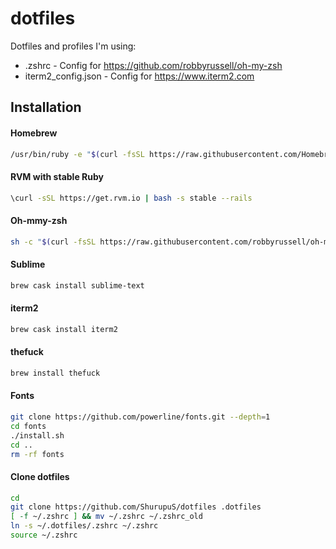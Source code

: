 # dotfiles
Dotfiles and profiles I'm using:
* .zshrc - Config for https://github.com/robbyrussell/oh-my-zsh
* iterm2_config.json - Config for https://www.iterm2.com

## Installation

#### Homebrew
```bash
/usr/bin/ruby -e "$(curl -fsSL https://raw.githubusercontent.com/Homebrew/install/master/install)"
```

#### RVM with stable Ruby
```bash
\curl -sSL https://get.rvm.io | bash -s stable --rails
```

#### Oh-mmy-zsh
```bash
sh -c "$(curl -fsSL https://raw.githubusercontent.com/robbyrussell/oh-my-zsh/master/tools/install.sh)"
```

#### Sublime
```bash
brew cask install sublime-text
```

#### iterm2
```bash
brew cask install iterm2
```

#### thefuck
```bash
brew install thefuck
```

#### Fonts
```bash
git clone https://github.com/powerline/fonts.git --depth=1
cd fonts
./install.sh
cd ..
rm -rf fonts
```

#### Clone dotfiles 
```bash
cd
git clone https://github.com/ShurupuS/dotfiles .dotfiles
[ -f ~/.zshrc ] && mv ~/.zshrc ~/.zshrc_old
ln -s ~/.dotfiles/.zshrc ~/.zshrc
source ~/.zshrc
```
